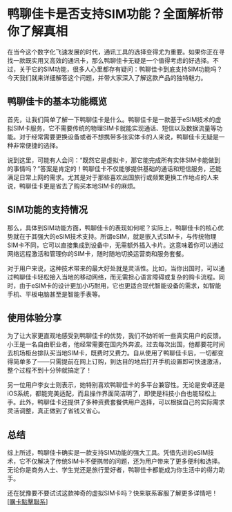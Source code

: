 # 鸭聊佳卡是否支持SIM功能？全面解析带你了解真相

在当今这个数字化飞速发展的时代，通讯工具的选择变得尤为重要。如果你正在寻找一款既实用又高效的通讯卡，那么鸭聊佳卡无疑是一个值得考虑的好选择。不过，关于它的SIM功能，很多人心里都存有疑问：鸭聊佳卡到底支持SIM功能吗？今天我们就来详细解答这个问题，并带大家深入了解这款产品的独特魅力。

## 鸭聊佳卡的基本功能概览

首先，让我们简单了解一下鸭聊佳卡是什么。鸭聊佳卡是一款基于eSIM技术的虚拟SIM卡服务，它不需要传统的物理SIM卡就能实现通话、短信以及数据流量等功能。对于经常需要更换设备或者不想携带多张实体卡的人来说，鸭聊佳卡无疑是一种非常便捷的选择。

说到这里，可能有人会问：“既然它是虚拟卡，那它能完成所有实体SIM卡能做到的事情吗？”答案是肯定的！鸭聊佳卡不仅能够提供基础的通话和短信服务，还能满足日常上网的需求。尤其是对于那些喜欢出国旅行或频繁更换工作地点的人来说，鸭聊佳卡更是省去了购买本地SIM卡的麻烦。

## SIM功能的支持情况

那么，具体到SIM功能方面，鸭聊佳卡的表现如何呢？实际上，鸭聊佳卡的核心优势就在于其强大的eSIM技术支持。所谓eSIM，就是嵌入式SIM卡，与传统物理SIM卡不同，它可以直接集成到设备中，无需额外插入卡片。这意味着你可以通过网络远程激活和管理你的SIM卡，随时随地切换运营商和服务套餐。

对于用户来说，这种技术带来的最大好处就是灵活性。比如，当你出国时，可以通过鸭聊佳卡轻松接入当地的移动网络，而无需担心语言障碍或复杂的购卡流程。同时，由于eSIM卡的设计更加小巧耐用，它也更适合现代智能设备的需求，如智能手机、平板电脑甚至是智能手表等。

## 使用体验分享

为了让大家更直观地感受到鸭聊佳卡的优势，我们不妨听听一些真实用户的反馈。小王是一名自由职业者，他经常需要在国内外奔波。过去每次出国，他都要花时间去机场柜台排队买当地SIM卡，既费时又费力。自从使用了鸭聊佳卡后，一切都变得简单多了——只需提前在网上订购，到达目的地后打开手机设置即可快速激活，整个过程不到十分钟就搞定了！

另一位用户李女士则表示，她特别喜欢鸭聊佳卡的多平台兼容性。无论是安卓还是iOS系统，都能完美适配，而且操作界面简洁明了，即使是科技小白也能轻松上手。此外，鸭聊佳卡还提供了多种资费套餐供用户选择，可以根据自己的实际需求灵活调整，真正做到了省钱又省心。

## 总结

综上所述，鸭聊佳卡确实是一款支持SIM功能的强大工具。凭借先进的eSIM技术，它不仅解决了传统SIM卡不便携带的问题，还为用户带来了更多便利和选择。无论你是商务人士、学生党还是旅行爱好者，鸭聊佳卡都能成为你生活中的得力助手。

还在犹豫要不要试试这款神奇的虚拟SIM卡吗？快来联系客服了解更多详情吧！[[購卡點擊聯系](https://t.me/s/esim1088)]